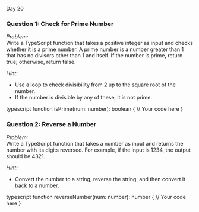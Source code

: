 Day 20
### Question 1: Check for Prime Number
*Problem:*  
Write a TypeScript function that takes a positive integer as input and checks whether it is a prime number. A prime number is a number greater than 1 that has no divisors other than 1 and itself. If the number is prime, return true; otherwise, return false.

*Hint:*  
- Use a loop to check divisibility from 2 up to the square root of the number.
- If the number is divisible by any of these, it is not prime.

typescript
function isPrime(num: number): boolean {
    // Your code here
}


### Question 2: Reverse a Number
*Problem:*  
Write a TypeScript function that takes a number as input and returns the number with its digits reversed. For example, if the input is 1234, the output should be 4321.

*Hint:*  
- Convert the number to a string, reverse the string, and then convert it back to a number.

typescript
function reverseNumber(num: number): number {
    // Your code here
}